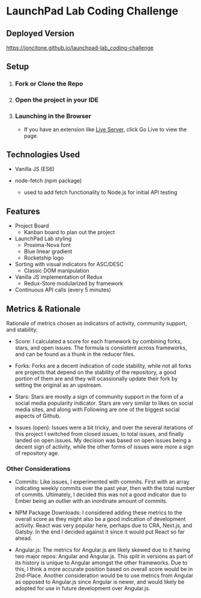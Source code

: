 # LaunchPad Lab Coding Challenge

## Deployed Version

https://joncitone.github.io/launchpad-lab_coding-challenge

## Setup

1. ### Fork or Clone the Repo

2. ### Open the project in your IDE
3. ### Launching in the Browser
   - If you have an extension like [Live Server](https://github.com/ritwickdey/vscode-live-server), click Go Live to view the page.

## Technologies Used

- Vanilla JS (ES6)

- node-fetch (npm package)
  - used to add fetch functionality to Node.js for initial API testing

## Features

- Project Board
  - Kanban board to plan out the project
- LaunchPad Lab styling
  - Proxima-Nova font
  - Blue linear gradient
  - Rocketship logo
- Sorting with visual indicators for ASC/DESC
  - Classic DOM manipulation
- Vanilla JS implementation of Redux
  - Redux-Store modularized by framework
- Continuous API calls (every 5 minutes)

## Metrics & Rationale

Rationale of metrics chosen as indicators of activity, community support, and stability.

- Score: I calculated a score for each framework by combining forks, stars, and open issues.
  The formula is consistent across frameworks, and can be found as a thunk in the reducer files.

- Forks: Forks are a decent indication of code stability, while not all forks are projects that depend on the stability of the repository, a good portion of them are and they will ocassionally update their fork by setting the original as an upstream.

- Stars: Stars are mostly a sign of community support in the form of a social media popularity indicator. Stars are very similar to likes on social media sites, and along with Following are one of the biggest social aspects of Github.

- Issues (open): Issues were a bit tricky, and over the several iterations of this project I switched from closed issues, to total issues, and finally landed on open issues. My decision was based on open issues being a decent sign of activity, while the other forms of issues were more a sign of repository age.

### Other Considerations

- Commits: Like issues, I experimented with commits. First with an array indicating weekly commits over the past year, then with the total number of commits. Ultimately, I decided this was not a good indicator due to Ember being an outlier with an inordinate amount of commits.

- NPM Package Downloads: I considered adding these metrics to the overall score as they might also be a good indication of development activity. React was very popular here, perhaps due to CRA, Next.js, and Gatsby. In the end I decided against it since it would put React so far ahead.

- Angular.js: The metrics for Angular.js are likely skewed due to it having two major repos: Angular and Angular.js. This split in versions as part of its history is unique to Angular amongst the other frameworks. Due to this, I think a more accurate position based on overall score would be in 2nd-Place. Another consideration would be to use metrics from Angular as opposed to Angular.js since Angular is newer, and would likely be adopted for use in future development over Angular.js.
